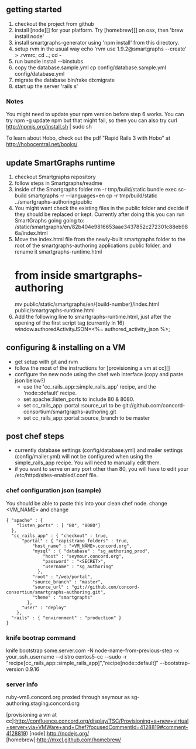 ## getting started ##
1. checkout the project from github
2. install [node][] for your platform. Try [homebrew][] on osx, then
   'brew install node'
3. install smartgraphs-generator using 'npm install' from this
   directory.
4. setup rvm in the usual way
    echo 'rvm use 1.9.2@smartgraphs --create' > .rvmrc; cd ..; cd -
5. run bundle install --binstubs
6. copy the database.sample.yml
    cp config/database.sample.yml config/database.yml
7. migrate the database
    bin/rake db:migrate
6. start up the server 'rails s'

### Notes ###
You might need to update your npm version before step 6 works.
You can try
    npm -g update npm
but that might fail, so then you can also try
    curl http://npmjs.org/install.sh | sudo sh

To learn about Hobo, check out the pdf "Rapid Rails 3 with Hobo" at http://hobocentral.net/books/

## update SmartGraphs runtime ##

1. checkout Smartgraphs repository
2. follow steps in Smartgraphs/readme
3. inside of the Smartgraphs folder
    rm -r tmp/build/static
    bundle exec sc-build smartgraphs -r --languages=en
    cp -r tmp/build/static ../smartgraphs-authoring/public
4. You might want check the existing files in the public folder and decide if they should be replaced
   or kept. Currently after doing this you can run SmartGraphs going going to:
    /static/smartgraphs/en/82b404e9816653aae3437852c272301c88eb986a/index.html
5. Move the index.html file from the newly-built smartgraphs folder to the root of the smartgraphs-authoring
   applications public folder, and rename it smartgraphs-runtime.html
    # from inside smartgraphs-authoring
    mv public/static/smartgraphs/en/{build-number}/index.html public/smartgraphs-runtime.html
6. Add the following line to smartgraphs-runtime.html, just after the opening of the first script tag (currently ln 16)
    window.authoredActivityJSON=<%= authored_activity_json %>;

## configuring & installing on a VM ##

* get setup with git and rvm
* follow the most of the instructions for [provisioning a vm at cc][]
* configure the new node using the chef web interface (copy and paste
  json below?)
  * use the 'cc_rails_app::simple_rails_app' recipe, and the 'node::default' recipe.
  * set apache::listen_ports to include 80 & 8080.
  * set cc_rails_app::portal::source_url to be git://github.com/concord-consortium/smartgraphs-authoring.git
  * set cc_rails_app::portal::source_branch to be master

## post chef steps ##
* currently database settings (config/database.yml) and mailer
  settings (config/mailer.yml) will not be configured when using
  the simple_rails_app recipe. You will need to manually edit them.
* if you want to serve on any port other than 80, you will have to edit your /etc/httpd/sites-enabled/<sitename>.conf file.

### chef configuration json (sample) ###
You should be able to paste this into your clean chef node.
change <VM_NAME> and change <SECRET>

    { "apache" : {
        "listen_ports" : [ "80", "8080"]
      },
      "cc_rails_app" : { "checkout" : true,
          "portal" : { "capistrano_folders" : true,
              "host_name" : "<VM_NAME>.concord.org",
              "mysql" : { "database" : "sg_authoring_prod",
                  "host" : "seymour.concord.org",
                  "password" : "<SECRET>",
                  "username" : "sg_authoring"
                },
              "root" : "/web/portal",
              "source_branch" : "master",
              "source_url" : "git://github.com/concord-consortium/smartgraphs-authoring.git",
              "theme" : "smartgraphs"
            },
          "user" : "deploy"
        },
      "rails" : { "environment" : "production" }
    }

### knife bootrap command ###
  knife bootstrap some.server.com -N node-name-from-previous-step -x your_ssh_username --distro centos5-cc --sudo -r "recipe[cc_rails_app::simple_rails_app]","recipe[node::default]" --bootstrap-version 0.9.16

### server info ###
ruby-vm8.concord.org  proxied through seymour as sg-authoring.staging.concord.org

[provisioning a vm at cc]:http://confluence.concord.org/display/TSC/Provisioning+a+new+virtual+server+via+VMWare+and+Chef?focusedCommentId=4128819#comment-4128819)
[node]:http://nodejs.org/
[homebrew]:http://mxcl.github.com/homebrew/
